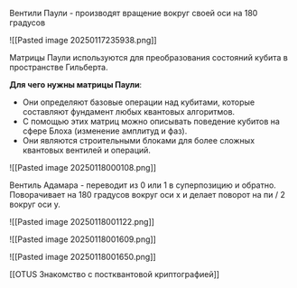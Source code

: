 Вентили Паули - производят вращение вокруг своей оси на 180 градусов 

![[Pasted image 20250117235938.png]]


Матрицы Паули используются для преобразования состояний кубита в пространстве Гильберта.

**Для чего нужны матрицы Паули**:
	
- Они определяют базовые операции над кубитами, которые составляют фундамент любых квантовых алгоритмов.
- С помощью этих матриц можно описывать поведение кубитов на сфере Блоха (изменение амплитуд и фаз).
- Они являются строительными блоками для более сложных квантовых вентилей и операций.

![[Pasted image 20250118000108.png]]



Вентиль Адамара - переводит из 0 или 1 в суперпозицию и обратно.
Поворачивает на 180 градусов вокруг оси x и делает поворот на пи / 2 вокруг оси y.

![[Pasted image 20250118001122.png]]


![[Pasted image 20250118001609.png]]


![[Pasted image 20250118001650.png]]



[[OTUS Знакомство с постквантовой криптографией]]